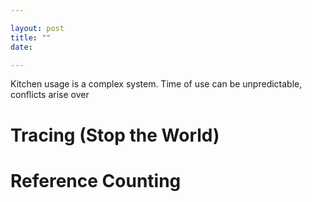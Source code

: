 ```yaml
---

layout: post
title: ""
date:

---
```


Kitchen usage is a complex system. Time of use can be unpredictable, conflicts arise over 

# Tracing (Stop the World)

# Reference Counting
